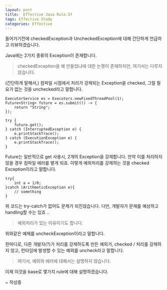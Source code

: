```yaml
---
layout: post
title:  Effective Java Rule.57    
tags: Effective Study 
categories: Effective
---   
```


들어가기전에 checkedException과 UncheckedException에 대해 간단하게 언급하고 리뷰하겠습니다.

Java에는 2가지 종류의 Exception이 존재합니다. 

> checkedException을 왜 만들었냐에 대한 논쟁이 존재하지만, 여기서는 다루지 않습니다.

(간단하게 말해서,) 컴파일 시점에서 처리가 강제되는 Exception을 checked, 그럴 필요가 없는 것을 unchecked라고 말합니다.   

    ExecutorService es = Executors.newFixedThreadPool(1);
    Future<String> future = es.submit(() -> {
        return "String";
    });

    try {
        future.get();
    } catch (InterruptedException e) {
        e.printStackTrace();
    } catch (ExecutionException e) {
        e.printStackTrace();
    }

Future는 일반적으로 get 사용시, 2개의 Exception을 강제합니다. 만약 이를 처리하지 않을 경우 컴파일 에러를 뱉게 되죠.
이렇게 예외처리를 강제하는 것을 checked Exception이라고 말합니다.

    try{
        int a = 1/0;
    }catch (ArithmeticException e){
        // something 
    }

위 코드는 try-catch가 없어도 문제가 되진않습니다.
다만, 개발자가 문제를 예상하고 handling할 수는 있죠 ..

> 예외처리가 있는 이유이기도 합니다. 

위와같은 예제를 uncheckException이라고 말합니다.  

한마디로, 다른 개발자(?)가 처리를 강제하도록 만든 예외가, checked / 처리를 강제하지 않고, 런타임에 발생할 수 있는 예외를 uncheck라고 말합니다.  

> 여기서, 예외와 에러에 대해서는 설명하지 않습니다.

이제 이것을 base로 몇가지 rule에 대해 설명하겠습니다.


~ 작성중 